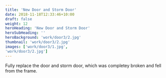 ```yaml
---
title: 'New Door and Storm Door'
date: 2018-11-18T12:33:46+10:00
draft: false
weight: 12
heroHeading: 'New Door and Storm Door'
heroSubHeading: ''
heroBackground: 'work/door3/2.jpg'
thumbnail: 'work/door3/2.jpg'
images: ['work/door3/1.jpg', 
'work/door3/2.jpg']
---
```


Fully replace the door and storm door, which was completey broken and fell from the frame.                                          

